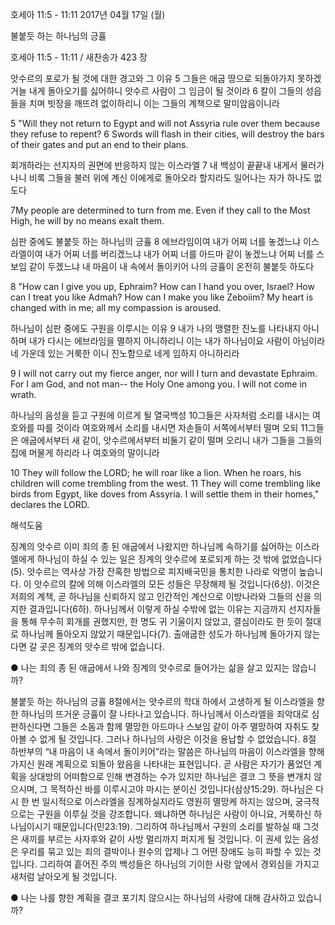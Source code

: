 호세아 11:5 - 11:11 
2017년 04월 17일 (월)

불붙듯 하는 하나님의 긍휼



호세아 11:5 - 11:11 / 새찬송가 423 장


앗수르의 포로가 될 것에 대한 경고와 그 이유
5 그들은 애굽 땅으로 되돌아가지 못하겠거늘 내게 돌아오기를 싫어하니 앗수르 사람이 그 임금이 될 것이라 6 칼이 그들의 성읍들을 치며 빗장을 깨뜨려 없이하리니 이는 그들의 계책으로 말미암음이니라

5 "Will they not return to Egypt and will not Assyria rule over them because they refuse to repent? 6 Swords will flash in their cities, will destroy the bars of their gates and put an end to their plans.

회개하라는 선지자의 권면에 반응하지 않는 이스라엘
7 내 백성이 끝끝내 내게서 물러가나니 비록 그들을 불러 위에 계신 이에게로 돌아오라 할지라도 일어나는 자가 하나도 없도다

7My people are determined to turn from me. Even if they call to the Most High, he will by no means exalt them.

심판 중에도 불붙듯 하는 하나님의 긍휼
8 에브라임이여 내가 어찌 너를 놓겠느냐 이스라엘이여 내가 어찌 너를 버리겠느냐 내가 어찌 너를 아드마 같이 놓겠느냐 어찌 너를 스보임 같이 두겠느냐 내 마음이 내 속에서 돌이키어 나의 긍휼이 온전히 불붙듯 하도다

8 "How can I give you up, Ephraim? How can I hand you over, Israel? How can I treat you like Admah? How can I make you like Zeboiim? My heart is changed with in me; all my compassion is aroused.

하나님이 심판 중에도 구원을 이루시는 이유
9 내가 나의 맹렬한 진노를 나타내지 아니하며 내가 다시는 에브라임을 멸하지 아니하리니 이는 내가 하나님이요 사람이 아님이라 네 가운데 있는 거룩한 이니 진노함으로 네게 임하지 아니하리라

9 I will not carry out my fierce anger, nor will I turn and devastate Ephraim. For I am God, and not man-- the Holy One among you. I will not come in wrath.

하나님의 음성을 듣고 구원에 이르게 될 열국백성
10그들은 사자처럼 소리를 내시는 여호와를 따를 것이라 여호와께서 소리를 내시면 자손들이 서쪽에서부터 떨며 오되 11그들은 애굽에서부터 새 같이, 앗수르에서부터 비둘기 같이 떨며 오리니 내가 그들을 그들의 집에 머물게 하리라 나 여호와의 말이니라

10 They will follow the LORD; he will roar like a lion. When he roars, his children will come trembling from the west. 11 They will come trembling like birds from Egypt, like doves from Assyria. I will settle them in their homes," declares the LORD.

해석도움





징계의 앗수르
이미 죄의 종 된 애굽에서 나왔지만 하나님께 속하기를 싫어하는 이스라엘에게 하나님이 하실 수 있는 일은 징계의 앗수르에 포로되게 하는 것 밖에 없었습니다(5). 앗수르는 역사상 가장 잔혹한 방법으로 피지배국민을 통치한 나라로 악명이 높습니다. 이 앗수르의 칼에 의해 이스라엘의 모든 성들은 무장해제 될 것입니다(6상). 이것은 저희의 계책, 곧 하나님을 신뢰하지 않고 인간적인 계산으로 이방나라와 그들의 신을 의지한 결과입니다(6하). 하나님께서 이렇게 하실 수밖에 없는 이유는 지금까지 선지자들을 통해 무수히 회개를 권했지만, 한 명도 귀 기울이지 않았고, 결심이라도 한 듯이 절대로 하나님께 돌아오지 않았기 때문입니다(7). 출애굽한 성도가 하나님께 돌아가지 않는다면 갈 곳은 징계의 앗수르 밖에 없습니다.

● 나는 죄의 종 된 애굽에서 나와 징계의 앗수르로 들어가는 삶을 살고 있지는 않습니까?

불붙듯 하는 하나님의 긍휼
8절에서는 앗수르의 학대 하에서 고생하게 될 이스라엘을 향한 하나님의 뜨거운 긍휼이 잘 나타나고 있습니다. 하나님께서 이스라엘을 죄악대로 심판하신다면 그들은 소돔과 함께 멸망한 아드마나 스보임 같이 아주 멸망하여 자취도 찾아볼 수 없게 될 것입니다. 그러나 하나님의 사랑은 이것을 용납할 수 없었습니다. 8절 하반부의 “내 마음이 내 속에서 돌이키어”라는 말씀은 하나님의 마음이 이스라엘을 향해 가지신 원래 계획으로 되돌아 왔음을 나타내는 표현입니다. 곧 사람은 자기가 품었던 계획을 상대방의 어떠함으로 인해 변경하는 수가 있지만 하나님은 결코 그 뜻을 변개치 않으시며, 그 목적하신 바를 이루시고야 마시는 분이신 것입니다(삼상15:29). 하나님은 다시 한 번 일시적으로 이스라엘을 징계하실지라도 영원히 멸망케 하지는 않으며, 궁극적으로는 구원을 이루실 것을 강조합니다. 왜냐하면 하나님은 사람이 아니요, 거룩하신 하나님이시기 때문입니다(민23:19). 그리하여 하나님께서 구원의 소리를 발하실 때 그것은 새끼를 부르는 사자후와 같이 사방 멀리까지 퍼지게 될 것입니다. 이 권세 있는 음성은 우리를 묶고 있는 죄의 결박이나 원수의 압제나 그 어떤 장애도 능히 파할 수 있는 것입니다. 그리하여 흩어진 주의 백성들은 하나님의 기이한 사랑 앞에서 경외심을 가지고 새처럼 날아오게 될 것입니다.

● 나는 나를 향한 계획을 결코 포기치 않으시는 하나님의 사랑에 대해 감사하고 있습니까?